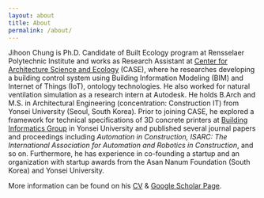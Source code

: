 ```yaml
---
layout: about
title: About
permalink: /about/
---
```

Jihoon Chung is Ph.D. Candidate of Built Ecology program at Rensselaer Polytechnic Institute and works as Research Assistant at [Center for Architecture Science and Ecology](https://www.case.rpi.edu/) (CASE), where he researches developing a building control system using Building Information Modeling (BIM) and Internet of Things (IoT), ontology technologies. He also worked for natural ventilation simulation as a research intern at Autodesk. He holds B.Arch and M.S. in Architectural Engineering (concentration: Construction IT) from Yonsei University (Seoul, South Korea). Prior to joining CASE, he explored a framework for technical specifications of 3D concrete printers at [Building Informatics Group](http://big.yonsei.ac.kr/) in Yonsei University and published several journal papers and proceedings including *Automation in Construction, ISARC: The International Association for Automation and Robotics in Construction*, and so on. Furthermore, he has experience in co-founding a startup and an organization with startup awards from the Asan Nanum Foundation (South Korea) and Yonsei University.

More information can be found on his [CV](https://j-chung.kr/cv/) & [Google Scholar Page](https://scholar.google.com/citations?user=ExZUcKYAAAAJ&hl=en&authuser=2).
